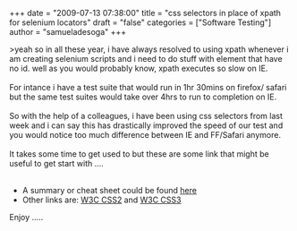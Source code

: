 +++
date = "2009-07-13 07:38:00"
title = "css selectors in place of xpath for selenium locators"
draft = "false"
categories = ["Software Testing"]
author = "samueladesoga"
+++

&gt;yeah so in all these year, i have always resolved to using xpath whenever i am creating selenium scripts and i need to do stuff with element that have no id. well as you would probably know, xpath executes so slow on IE.<br /><br />For intance i have a test suite that would run in 1hr 30mins on firefox/ safari but the same test suites would take over 4hrs to run to completion on IE.<br /><br />So with the help of a colleagues, i have been using css selectors from last week and i can say this has drastically improved the speed of our test and you would notice too much difference between IE and FF/Safari anymore.<br /><br />It takes some time to get used to but these are some link that might be useful to get start with ....<br /><br /><ul><li> A summary or cheat sheet could be found <a href="http://www.princexml.com/doc/6.0/selectors/">here</a></li><li>Other links are: <a href="http://www.w3.org/TR/CSS2/selector.html">W3C CSS2</a> and <a href="http://www.w3.org/TR/2001/CR-css3-selectors-20011113/">W3C CSS3</a></li></ul>Enjoy .....

